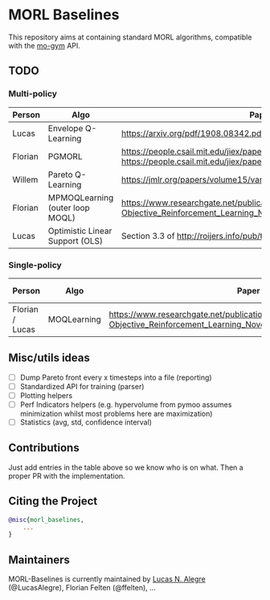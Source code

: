 # MORL Baselines

This repository aims at containing standard MORL algorithms, compatible with the [mo-gym](https://github.com/LucasAlegre/mo-gym) API.

## TODO

### Multi-policy
| Person          | Algo                             | Paper                                                                                                                        | Existing implem                                                                  | Done?              |
|-----------------|----------------------------------|------------------------------------------------------------------------------------------------------------------------------|----------------------------------------------------------------------------------|--------------------|
| Lucas | Envelope Q-Learning              | https://arxiv.org/pdf/1908.08342.pdf                                                                                         | https://github.com/RunzheYang/MORL                                               |                    |
| Florian         | PGMORL                           | https://people.csail.mit.edu/jiex/papers/PGMORL/paper.pdf / https://people.csail.mit.edu/jiex/papers/PGMORL/supp.pdf         | https://github.com/mit-gfx/PGMORL                                                | :heavy_check_mark: |
| Willem          | Pareto Q-Learning                | https://jmlr.org/papers/volume15/vanmoffaert14a/vanmoffaert14a.pdf                                                           | https://gitlab.ai.vub.ac.be/mreymond/deep-sea-treasure/-/blob/master/pareto_q.py |                    |
| Florian         | MPMOQLearning  (outer loop MOQL) | https://www.researchgate.net/publication/235698665_Scalarized_Multi-Objective_Reinforcement_Learning_Novel_Design_Techniques |                                                                                  | :heavy_check_mark: |
| Lucas | Optimistic Linear Support (OLS) | Section 3.3 of http://roijers.info/pub/thesis.pdf | :heavy_check_mark: |

### Single-policy
| Person  | Algo        | Paper                                                                                                                        | Existing implem | Done?              |
|---------|-------------|------------------------------------------------------------------------------------------------------------------------------|-----------------|--------------------|
| Florian / Lucas | MOQLearning | https://www.researchgate.net/publication/235698665_Scalarized_Multi-Objective_Reinforcement_Learning_Novel_Design_Techniques | -               | :heavy_check_mark: |

## Misc/utils ideas
- [ ] Dump Pareto front every x timesteps into a file (reporting)
- [ ] Standardized API for training (parser)
- [ ] Plotting helpers
- [ ] Perf Indicators helpers (e.g. hypervolume from pymoo assumes minimization whilst most problems here are maximization) 
- [ ] Statistics (avg, std, confidence interval)

## Contributions
Just add entries in the table above so we know who is on what. Then a proper PR with the implementation.

## Citing the Project

```bibtex
@misc{morl_baselines,
    ...
}
```

## Maintainers

MORL-Baselines is currently maintained by [Lucas N. Alegre](https://www.inf.ufrgs.br/~lnalegre/) (@LucasAlegre), Florian Felten (@ffelten), ...
